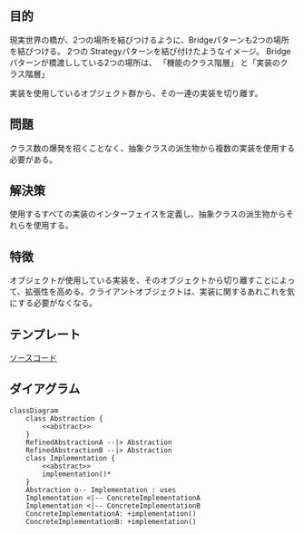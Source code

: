## 目的
現実世界の橋が、2つの場所を結びつけるように、Bridgeパターンも2つの場所を結びつける。
2つの Strategyパターンを結び付けたようなイメージ。
Bridgeパターンが橋渡ししている2つの場所は、
「機能のクラス階層」 と「実装のクラス階層」

実装を使用しているオブジェクト群から、その一連の実装を切り離す。

## 問題
クラス数の爆発を招くことなく、抽象クラスの派生物から複数の実装を使用する必要がある。

## 解決策
使用するすべての実装のインターフェイスを定義し、抽象クラスの派生物からそれらを使用する。

## 特徴
オブジェクトが使用している実装を、そのオブジェクトから切り離すことによって、拡張性を高める。クライアントオブジェクトは、実装に関するあれこれを気にする必要がなくなる。

## テンプレート
[ソースコード](https://github.com/hirotoshimizu/design-patterns/blob/main/Bridge/bridge.py)

## ダイアグラム
```mermaid
classDiagram
    class Abstraction {
        <<abstract>>
    }
    RefinedAbstractionA --|> Abstraction
    RefinedAbstractionB --|> Abstraction
    class Implementation {
        <<abstract>>
        implementation()*
    }
    Abstraction o-- Implementation : uses
    Implementation <|-- ConcreteImplementationA
    Implementation <|-- ConcreteImplementationB
    ConcreteImplementationA: +implementation()
    ConcreteImplementationB: +implementation()
```
